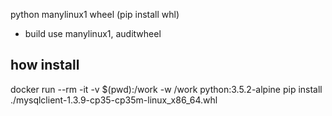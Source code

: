 python manylinux1 wheel (pip install whl)

- build use manylinux1, auditwheel

how install
----------------------
docker run --rm -it -v $(pwd):/work -w /work python:3.5.2-alpine pip install ./mysqlclient-1.3.9-cp35-cp35m-linux_x86_64.whl
